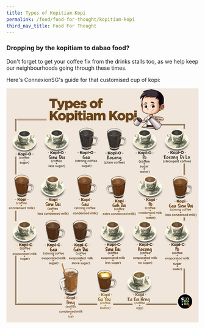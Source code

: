 ```yaml
---
title: Types of Kopitiam Kopi
permalink: /food/food-for-thought/kopitiam-kopi
third_nav_title: Food For Thought
---
```



### Dropping by the kopitiam to dabao food? 
Don't forget to get your coffee fix from the drinks stalls too, as we help keep our neighbourhoods going through these times. 

Here's ConnexionSG's guide for that customised cup of kopi:

![Alt text for image on Isomer site](/images/types_kopi.jpg)